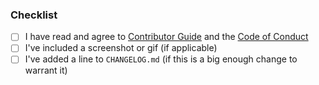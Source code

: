 ### Checklist
* [ ] I have read and agree to [Contributor Guide](../CONTRIBUTING.md) and the [Code of Conduct](../CODE_OF_CONDUCT.md)
* [ ] I've included a screenshot or gif (if applicable)
* [ ] I've added a line to `CHANGELOG.md` (if this is a big enough change to warrant it)

<!--
Add any improvements to the branch as new commits, to make it easier for reviewers to follow the progress. All commits will be squashed to a single commit once the PR is merged into `main`.
-->
